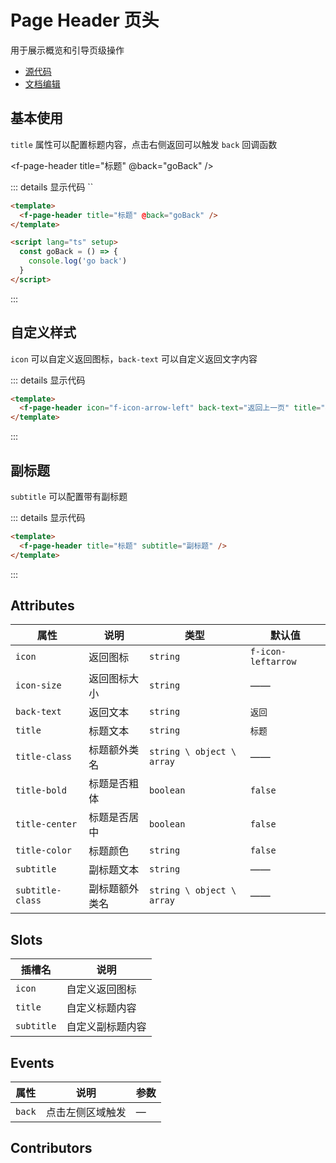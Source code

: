 # Page Header 页头

用于展示概览和引导页级操作

- [源代码](https://github.com/FightingDesign/fighting-design/tree/master/packages/fighting-design/page-header)
- [文档编辑](https://github.com/FightingDesign/fighting-design/blob/master/docs/docs/components/page-header.md)

## 基本使用

`title` 属性可以配置标题内容，点击右侧返回可以触发 `back` 回调函数

<f-page-header title="标题" @back="goBack" />

::: details 显示代码
``

```html
<template>
  <f-page-header title="标题" @back="goBack" />
</template>

<script lang="ts" setup>
  const goBack = () => {
    console.log('go back')
  }
</script>
```

:::

## 自定义样式

`icon` 可以自定义返回图标，`back-text` 可以自定义返回文字内容

<f-page-header icon="f-icon-arrow-left" back-text="返回上一页" title="标题" />

::: details 显示代码

```html
<template>
  <f-page-header icon="f-icon-arrow-left" back-text="返回上一页" title="标题" />
</template>
```

:::

## 副标题

`subtitle` 可以配置带有副标题

<f-page-header title="标题" subtitle="副标题" />

::: details 显示代码

```html
<template>
  <f-page-header title="标题" subtitle="副标题" />
</template>
```

:::

## Attributes

| 属性             | 说明           | 类型                      | 默认值             |
| ---------------- | -------------- | ------------------------- | ------------------ |
| `icon`           | 返回图标       | `string`                  | `f-icon-leftarrow` |
| `icon-size`      | 返回图标大小   | `string`                  | ——                 |
| `back-text`      | 返回文本       | `string`                  | `返回`             |
| `title`          | 标题文本       | `string`                  | `标题`             |
| `title-class`    | 标题额外类名   | `string \ object \ array` | ——                 |
| `title-bold`     | 标题是否粗体   | `boolean`                 | `false`            |
| `title-center`   | 标题是否居中   | `boolean`                 | `false`            |
| `title-color`    | 标题颜色       | `string`                  | `false`            |
| `subtitle`       | 副标题文本     | `string`                  | ——                 |
| `subtitle-class` | 副标题额外类名 | `string \ object \ array` | ——                 |

## Slots

| 插槽名     | 说明             |
| ---------- | ---------------- |
| `icon`     | 自定义返回图标   |
| `title`    | 自定义标题内容   |
| `subtitle` | 自定义副标题内容 |

## Events

| 属性   | 说明             | 参数 |
| ------ | ---------------- | ---- |
| `back` | 点击左侧区域触发 | —    |

## Contributors

<a href="https://github.com/Tyh2001" target="_blank">
  <f-avatar round src="https://avatars.githubusercontent.com/u/73180970?v=4" />
</a>

<a href="https://github.com/yzj940619" target="_blank">
  <f-avatar round src="https://avatars.githubusercontent.com/u/42865478?v=4" />
</a>

<style scoped>
</style>

<script setup>
  const goBack = () => {
    console.log('go back')
  }
</script>
